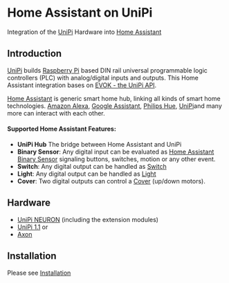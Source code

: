 # Home Assistant on UniPi

Integration of the [UniPi](https://www.unipi.technology/) Hardware into [Home Assistant](https://www.home-assistant.io/)

## Introduction

[UniPi](https://www.unipi.technology/) builds [Raspberry Pi](https://www.raspberrypi.org/) based DIN rail universal programmable logic controllers (PLC) with analog/digital inputs and outputs.
This Home Assistant integration bases on [EVOK - the UniPi API](https://github.com/UniPiTechnology/evok). 

[Home Assistant](https://www.home-assistant.io/) is generic smart home hub, linking
all kinds of smart home technologies. 
[Amazon Alexa](https://www.home-assistant.io/components/alexa/), [Google Assistant](https://www.home-assistant.io/components/google_assistant/), [Philips Hue](https://www.home-assistant.io/components/hue/), [UniPi](https://www.unipi.technology/)and many more can interact with each other.

#### Supported Home Assistant Features:

* **UniPi Hub** The bridge between Home Assistant and UniPi
* **Binary Sensor**: Any digital input can be evaluated as [Home Assistant Binary Sensor](https://www.home-assistant.io/components/binary_sensor/) signaling buttons, switches, motion or any other event.
* **Switch**: Any digital output can be handled as [Switch](https://www.home-assistant.io/components/switch/)
* **Light**: Any digital output can be handled as [Light](https://www.home-assistant.io/components/light/)
* **Cover**: Two digital outputs can control a [Cover](https://www.home-assistant.io/components/cover/) (up/down motors).

## Hardware

* [UniPi NEURON](https://www.unipi.technology/products/unipi-neuron-3?categoryId=2) (including the extension modules)
* [UniPi 1.1](https://www.unipi.technology/products/unipi-1-1-1-1-lite-19?categoryId=1) or 
* [Axon](https://www.unipi.technology/products/unipi-axon-135?categoryId=13)

## Installation

Please see [Installation](Installation.md)
